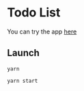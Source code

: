 # Todo List

You can try the app [here](https://juliastetskaya.github.io/react-todo/)

## Launch

`yarn`

`yarn start`
